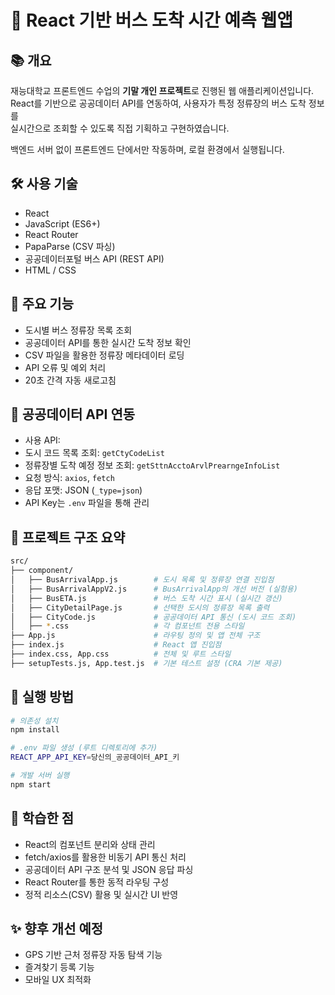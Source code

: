 # 🚌 React 기반 버스 도착 시간 예측 웹앱

## 📚 개요
재능대학교 프론트엔드 수업의 **기말 개인 프로젝트**로 진행된 웹 애플리케이션입니다.  
React를 기반으로 공공데이터 API를 연동하여, 사용자가 특정 정류장의 버스 도착 정보를  
실시간으로 조회할 수 있도록 직접 기획하고 구현하였습니다.

백엔드 서버 없이 프론트엔드 단에서만 작동하며, 로컬 환경에서 실행됩니다.

## 🛠️ 사용 기술
- React
- JavaScript (ES6+)
- React Router
- PapaParse (CSV 파싱)
- 공공데이터포털 버스 API (REST API)
- HTML / CSS

## 🧩 주요 기능
- 도시별 버스 정류장 목록 조회
- 공공데이터 API를 통한 실시간 도착 정보 확인
- CSV 파일을 활용한 정류장 메타데이터 로딩
- API 오류 및 예외 처리
- 20초 간격 자동 새로고침

## 🔌 공공데이터 API 연동

- 사용 API:
- 도시 코드 목록 조회: `getCtyCodeList`
- 정류장별 도착 예정 정보 조회: `getSttnAcctoArvlPrearngeInfoList`
- 요청 방식: `axios`, `fetch`
- 응답 포맷: JSON (`_type=json`)
- API Key는 `.env` 파일을 통해 관리

## 📁 프로젝트 구조 요약

```bash
src/
├── component/
│   ├── BusArrivalApp.js        # 도시 목록 및 정류장 연결 진입점
│   ├── BusArrivalAppV2.js      # BusArrivalApp의 개선 버전 (실험용)
│   ├── BusETA.js               # 버스 도착 시간 표시 (실시간 갱신)
│   ├── CityDetailPage.js       # 선택한 도시의 정류장 목록 출력
│   ├── CityCode.js             # 공공데이터 API 통신 (도시 코드 조회)
│   ├── *.css                   # 각 컴포넌트 전용 스타일
├── App.js                      # 라우팅 정의 및 앱 전체 구조
├── index.js                    # React 앱 진입점
├── index.css, App.css          # 전체 및 루트 스타일
├── setupTests.js, App.test.js  # 기본 테스트 설정 (CRA 기본 제공)
```

## 🚀 실행 방법

```bash
# 의존성 설치
npm install

# .env 파일 생성 (루트 디렉토리에 추가)
REACT_APP_API_KEY=당신의_공공데이터_API_키

# 개발 서버 실행
npm start
```

## 📎 학습한 점
- React의 컴포넌트 분리와 상태 관리
- fetch/axios를 활용한 비동기 API 통신 처리
- 공공데이터 API 구조 분석 및 JSON 응답 파싱
- React Router를 통한 동적 라우팅 구성
- 정적 리소스(CSV) 활용 및 실시간 UI 반영

## ✨ 향후 개선 예정
- GPS 기반 근처 정류장 자동 탐색 기능
- 즐겨찾기 등록 기능
- 모바일 UX 최적화
